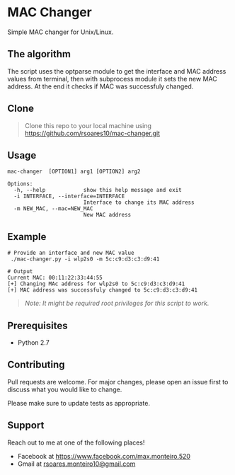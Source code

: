 # MAC Changer

Simple MAC changer for Unix/Linux.

## The algorithm

The script uses the optparse module to get the interface and MAC address values from terminal, then with subprocess module it sets the new MAC address. At the end it checks if MAC was successfuly changed.

## Clone

> Clone this repo to your local machine using https://github.com/rsoares10/mac-changer.git

## Usage
```
mac-changer  [OPTION1] arg1 [OPTION2] arg2

Options:
  -h, --help            show this help message and exit
  -i INTERFACE, --interface=INTERFACE
                        Interface to change its MAC address
  -m NEW_MAC, --mac=NEW_MAC
                        New MAC address
```

## Example

```
# Provide an interface and new MAC value
 ./mac-changer.py -i wlp2s0 -m 5c:c9:d3:c3:d9:41

# Output
Current MAC: 00:11:22:33:44:55
[+] Changing MAc address for wlp2s0 to 5c:c9:d3:c3:d9:41
[+] MAC address was successfuly changed to 5c:c9:d3:c3:d9:41
```

> _Note: It might be required root privileges for this script to work._

## Prerequisites
- Python 2.7

## Contributing
Pull requests are welcome. For major changes, please open an issue first to discuss what you would like to change.

Please make sure to update tests as appropriate.

## Support
Reach out to me at one of the following places!
- Facebook at https://www.facebook.com/max.monteiro.520
- Gmail at rsoares.monteiro10@gmail.com
